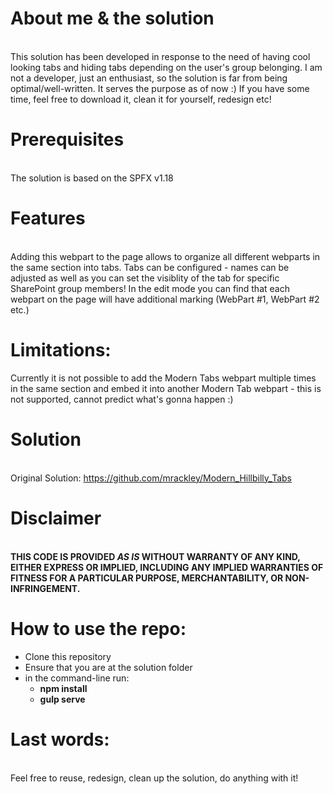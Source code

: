 # About me & the solution
\
This solution has been developed in response to the need of having cool looking tabs and hiding tabs depending on the user's group belonging. 
I am not a developer, just an enthusiast, so the solution is far from being optimal/well-written. It serves the purpose as of now :)
If you have some time, feel free to download it, clean it for yourself, redesign etc! 

# Prerequisites
\
The solution is based on the SPFX v1.18

# Features
\
Adding this webpart to the page allows to organize all different webparts in the same section into tabs. 
Tabs can be configured - names can be adjusted as well as you can set the visiblity of the tab for specific SharePoint group members!
In the edit mode you can find that each webpart on the page will have additional marking (WebPart #1, WebPart #2 etc.)

# Limitations:
Currently it is not possible to add the Modern Tabs webpart multiple times in the same section and embed it into another Modern Tab webpart - this is not supported, cannot predict what's gonna happen :)


# Solution
\
Original Solution: https://github.com/mrackley/Modern_Hillbilly_Tabs 


# Disclaimer
\
**THIS CODE IS PROVIDED _AS IS_ WITHOUT WARRANTY OF ANY KIND, EITHER EXPRESS OR IMPLIED, INCLUDING ANY IMPLIED WARRANTIES OF FITNESS FOR A PARTICULAR PURPOSE, MERCHANTABILITY, OR NON-INFRINGEMENT.**


# How to use the repo: 
- Clone this repository
- Ensure that you are at the solution folder
- in the command-line run:
  - **npm install**
  - **gulp serve**

# Last words:
\
Feel free to reuse, redesign, clean up the solution, do anything with it! 
